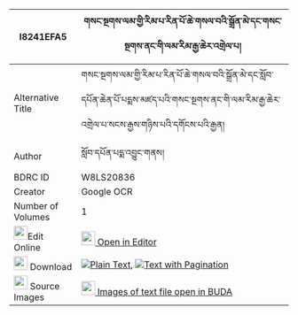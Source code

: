 |I8241EFA5|གསང་སྔགས་ལམ་གྱི་རིམ་པ་རིན་པོ་ཆེ་གསལ་བའི་སྒྲོན་མེ་དང་གསང་སྔགས་ནང་གི་ལམ་རིམ་རྒྱ་ཆེར་འགྲེལ་པ། 
| --- | --- 
|Alternative Title |གསང་སྔགས་ལམ་གྱི་རིམ་པ་རིན་པོ་ཆེ་གསལ་བའི་སྒྲོན་མེ་དང་སློབ་དཔོན་ཆེན་པོ་པདྨས་མཛད་པའི་གསང་སྔགས་ནང་གི་ལམ་རིམ་རྒྱ་ཆེར་འགྲེལ་པ་སངས་རྒྱས་གཉིས་པའི་དགོངས་པའི་རྒྱན།
|Author| སློབ་དཔོན་པདྨ་འབྱུང་གནས།
|BDRC ID | W8LS20836
|Creator | Google OCR
|Number of Volumes| 1
|<img width="25" src="https://img.icons8.com/color/25/000000/edit-property.png">Edit Online| [<img width="25" src="https://avatars.githubusercontent.com/u/45091458?s=200&v=4"> Open in Editor](http://editor.openpecha.org/I8241EFA5)
|<img width="25" src="https://img.icons8.com/fluent/48/000000/download-2.png"/>  Download | [![](https://img.icons8.com/color/20/000000/txt.png)Plain Text](https://github.com/Openpecha/I8241EFA5/releases/download/v1/sangngak_lam_gyi_rimpa_rinpoch_plain_I8241EFA5.zip), [![](https://img.icons8.com/color/20/000000/txt.png)Text with Pagination](https://github.com/Openpecha/I8241EFA5/releases/download/v1/sangngak_lam_gyi_rimpa_rinpoch_pages_I8241EFA5.zip)
|<img width="25" src="https://img.icons8.com/plasticine/100/000000/pictures-folder.png"/>  Source Images | [<img width="25" src="https://library.bdrc.io/icons/BUDA-small.svg"> Images of text file open in BUDA](https://library.bdrc.io/show/bdr:W8LS20836)